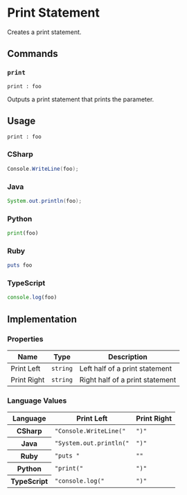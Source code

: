# Print Statement

Creates a print statement.

## Commands

### `print`

`print : foo`

Outputs a print statement that prints the parameter.

## Usage

```
print : foo
```

### CSharp

```csharp
Console.WriteLine(foo);
```

### Java

```java
System.out.println(foo);
```

### Python

```python
print(foo)
```

### Ruby

```ruby
puts foo
```

### TypeScript

```typescript
console.log(foo)
```

## Implementation

### Properties

<table>
    <thead>
        <th>Name</th>
        <th>Type</th>
        <th>Description</th>
    </thead>
    <tbody>
        <tr>
            <td>Print Left</td>
            <td><code>string</code></td>
            <td>Left half of a print statement</td>
        </tr>
        <tr>
            <td>Print Right</td>
            <td><code>string</code></td>
            <td>Right half of a print statement</td>
        </tr>
    </tbody>
</table>

### Language Values

<table>
    <thead>
        <th>Language</th>
        <th>Print Left</th>
        <th>Print Right</th>
    </thead>
    <tbody>
        <tr>
            <th>CSharp</th>
            <td><code>"Console.WriteLine("</code></td>
            <td><code>")"</code></td>
        </tr>
        <tr>
            <th>Java</th>
            <td><code>"System.out.println("</code></td>
            <td><code>")"</code></td>
        </tr>
        <tr>
            <th>Ruby</th>
            <td><code>"puts "</code></td>
            <td><code>""</code></td>
        </tr>
        <tr>
            <th>Python</th>
            <td><code>"print("</code></td>
            <td><code>")"</code></td>
        </tr>
        <tr>
            <th>TypeScript</th>
            <td><code>"console.log("</code></td>
            <td><code>")"</code></td>
        </tr>
    </tbody>
</table>
